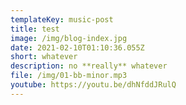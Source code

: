 ```yaml
---
templateKey: music-post
title: test
image: /img/blog-index.jpg
date: 2021-02-10T01:10:36.055Z
short: whatever
description: no **really** whatever
file: /img/01-bb-minor.mp3
youtube: https://youtu.be/dhNfddJRulQ
---
```


